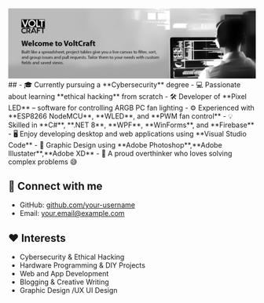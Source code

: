 ###

<div align="center">
  <img src="https://raw.githubusercontent.com/kavidu-kaushalya/kavidu-kaushalya/refs/heads/main/1-min-1.png"/>
</div>
##
- 🎓 Currently pursuing a **Cybersecurity** degree  
- 💻 Passionate about learning **ethical hacking** from scratch  
- 🛠️ Developer of **Pixel LED** – software for controlling ARGB PC fan lighting  
- ⚙️ Experienced with **ESP8266 NodeMCU**, **WLED**, and **PWM fan control**  
- 💡 Skilled in **C#**, **.NET 8**, **WPF**, **WinForms**, and **Firebase**  
- 🖥️ Enjoy developing desktop and web applications using **Visual Studio Code**
- 🎨 Graphic Design using **Adobe Photoshop**,**Adobe Illustater**,**Adobe XD**    
- 🤯 A proud overthinker who loves solving complex problems 😅  

## 🔗 Connect with me
- GitHub: [github.com/your-username](https://github.com/your-username)
- Email: your.email@example.com

## ❤️ Interests
- Cybersecurity & Ethical Hacking  
- Hardware Programming & DIY Projects  
- Web and App Development  
- Blogging & Creative Writing
- Graphic Design /UX UI Design  

